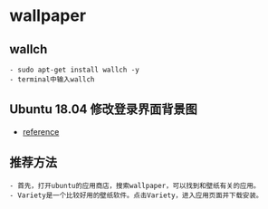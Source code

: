 # wallpaper

## wallch
    - sudo apt-get install wallch -y
    - terminal中输入wallch
## Ubuntu 18.04 修改登录界面背景图
- [reference](https://www.jianshu.com/p/089bc15e47b3)    

## 推荐方法
    - 首先，打开ubuntu的应用商店，搜索wallpaper，可以找到和壁纸有关的应用。
    - Variety是一个比较好用的壁纸软件。点击Variety，进入应用页面并下载安装。